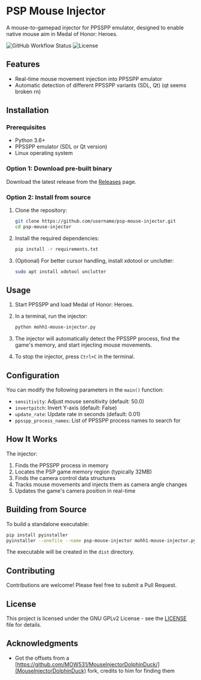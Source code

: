 # PSP Mouse Injector

A mouse-to-gamepad injector for PPSSPP emulator, designed to enable native mouse aim in Medal of Honor: Heroes.

![GitHub Workflow Status](https://img.shields.io/github/actions/workflow/status/username/psp-mouse-injector/build.yml?branch=main)
![License](https://img.shields.io/github/license/username/psp-mouse-injector)

## Features

- Real-time mouse movement injection into PPSSPP emulator
- Automatic detection of different PPSSPP variants (SDL, Qt) (qt seems broken rn)

## Installation

### Prerequisites

- Python 3.6+
- PPSSPP emulator (SDL or Qt version)
- Linux operating system

### Option 1: Download pre-built binary

Download the latest release from the [Releases](https://github.com/username/psp-mouse-injector/releases) page.

### Option 2: Install from source

1. Clone the repository:
   ```bash
   git clone https://github.com/username/psp-mouse-injector.git
   cd psp-mouse-injector
   ```

2. Install the required dependencies:
   ```bash
   pip install -r requirements.txt
   ```

3. (Optional) For better cursor handling, install xdotool or unclutter:
   ```bash
   sudo apt install xdotool unclutter
   ```

## Usage

1. Start PPSSPP and load Medal of Honor: Heroes.

2. In a terminal, run the injector:
   ```bash
   python mohh1-mouse-injector.py
   ```

3. The injector will automatically detect the PPSSPP process, find the game's memory, and start injecting mouse movements.

4. To stop the injector, press `Ctrl+C` in the terminal.

## Configuration

You can modify the following parameters in the `main()` function:

- `sensitivity`: Adjust mouse sensitivity (default: 50.0)
- `invertpitch`: Invert Y-axis (default: False)
- `update_rate`: Update rate in seconds (default: 0.01)
- `ppsspp_process_names`: List of PPSSPP process names to search for

## How It Works

The injector:

1. Finds the PPSSPP process in memory
2. Locates the PSP game memory region (typically 32MB)
3. Finds the camera control data structures
4. Tracks mouse movements and injects them as camera angle changes
5. Updates the game's camera position in real-time

## Building from Source

To build a standalone executable:

```bash
pip install pyinstaller
pyinstaller --onefile --name psp-mouse-injector mohh1-mouse-injector.py
```

The executable will be created in the `dist` directory.

## Contributing

Contributions are welcome! Please feel free to submit a Pull Request.

## License

This project is licensed under the GNU GPLv2 License - see the [LICENSE](LICENSE) file for details.

## Acknowledgments

- Got the offsets from a [https://github.com/MOW531/MouseInjectorDolphinDuck/](MouseInjectorDolphinDuck) fork, credits to him for finding them
